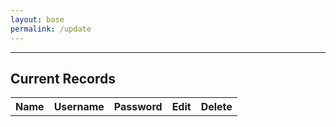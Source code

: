 ```yaml
---
layout: base
permalink: /update
--- 
```

<style>
	.modal-backdrop {
		display: none;
		position: fixed;
		top: 0;
		left: 0;
		width: 100%;
		height: 100%;
		background-color: rgba(0, 0, 0, 0.7);
		z-index: 1;
	}

	.modal-content {
		position: absolute;
		top: 50%;
		left: 50%;
		transform: translate(-50%, -50%);
		background: #272726;
		padding: 40px;
		z-index: 2;
		color: #ffffff
	}

	.close-modal {
		position: absolute;
		top: 10px;
		right: 10px;
		cursor: pointer;
		background: none;
		border: none;
		font-size: 24px;
		color: white;
	}

	.wrapper,
	section {
		max-width: 900px;
	}
	
	body {
    background-image: url('e285661a023fb83c8d7f975980422c22.gif');
    background-size: cover;
	}
</style>

<hr style="margin-top: 10px" />

<h2>Current Records</h2>
<table id="userTable">
	<tr>
		<th>Name</th>
		<th>Username</th>
		<th>Password</th>
		<th>Edit</th>
		<th>Delete</th>
	</tr>
</table>

<div id="editModalBackdrop" class="modal-backdrop">
	<div id="editModal" onsubmit="submitEdit(event)" class="modal-content">
		<button id="closeModal" class="close-modal">X</button>
		<form id="editForm">
			<input type="hidden" id="editId" name="editId" />
			<label for="editFullName">Name:</label>
			<input type="text" id="editFullName" name="editFullName" /><br /><br />
			<label for="editGithubUsername">Username:</label>
			<input type="text" id="editGithubUsername" name="editGithubUsername" /><br /><br />
			<input type="submit" value="Update" />
		</form>
	</div>
</div>

<script type="module">
	import { uri, options } from '{{site.baseurl}}/assets/js/api/config.js';
	
	const url = uri + '/api/users/';
	let users = [];

	function fetchUsers() {
		fetch(url)
			.then((response) => response.json())
			.then((response) => {
				users = response;

				const table = document.getElementById("userTable");
				users.forEach((user, idx) => {
					const row = table.insertRow();

					row.setAttribute("data-id", user.id);
					["name", "uid", "password"].forEach(
						(field) => {
							const cell = row.insertCell();
							if (user[field] === "none") {
								users[idx][field] = "";
							}
							cell.innerText = users[idx][field];
						}
					);

					const editCell = row.insertCell();
					const editButton = document.createElement("button");
					editButton.innerHTML = "Edit";
					editButton.addEventListener("click", editUser);
					editCell.appendChild(editButton);

					const deleteCell = row.insertCell();
					const deleteButton = document.createElement("button");
					deleteButton.innerText = "Delete";
					deleteButton.addEventListener("click", () => deleteUser(user.id, row));
					deleteCell.appendChild(deleteButton);
				});
			});
	}

	function submitForm(event) {
		event.preventDefault();
		const formData = new FormData(event.target);
		const name = formData.get("fullName");
		const uid = formData.get("githubUsername");
		const password = formData.get("password");

		const payload = {
			name,
			uid,
			password,
		};

		fetch(url, {
			method: "POST",
			headers: {
				"Content-Type": "application/json",
			},
			body: JSON.stringify(payload),
		})
			.then((response) => {
				if (response.ok) {
					return response.json();
				} else {
					alert("server error");
					throw new Error("server");
				}
			})
			.then((data) => {
				const table = document.getElementById("userTable");
				const row = table.insertRow();
				row.setAttribute("data-id", data.id);
				[
					data.name,
					data.uid,
					data.password,
				].forEach((value) => {
					const cell = row.insertCell();
					cell.innerText = value;
				});

				const editCell = row.insertCell();
				const editButton = document.createElement("button");
				editButton.innerHTML = "Edit";
				editButton.addEventListener("click", editUser);
				editCell.appendChild(editButton);

				const deleteCell = row.insertCell();
				const deleteButton = document.createElement("button");
				deleteButton.innerText = "Delete";
				deleteButton.addEventListener("click", () => deleteUser(user.id, row));
				deleteCell.appendChild(deleteButton);

				users.push(data);
				alert("Created sucessfully!");
			})
			.catch((error) => console.error("Error:", error));
	}

	function editUser(event) {
		const id = event.currentTarget.parentElement.parentElement.getAttribute("data-id");
		document.getElementById("editId").value = id;

		const form = document.getElementById("editForm");
		const user = users.find((u) => u.id == id);

		form.querySelector("#editGithubUsername").value = user.uid;
		form.querySelector("#editFullName").value = user.name;

		document.getElementById("editModalBackdrop").style.display = "block";
	}

	// Fetch users and ensure close modal interaction
	document.addEventListener("DOMContentLoaded", function () {
		fetchUsers();
		document.getElementById("closeModal").addEventListener("click", function () {
			document.getElementById("editModalBackdrop").style.display = "none";
		});
	});

	function submitEdit(event) {
		event.preventDefault();
		const formData = new FormData(event.target);
		const id = formData.get("editId");
		const name = formData.get("editFullName");
		const uid = formData.get("editGithubUsername");

		const payload = {
			id,
			name,
			uid,
		};

		fetch(`${url}${id}`, {
			method: "PUT",
			headers: {
				"Content-Type": "application/json",
			},
			body: JSON.stringify(payload),
		}).then((response) => {
			if (response.ok) {
				// Update the corresponding row in the table
				const row = document.querySelector(`tr[data-id='${id}']`);
				row.cells[0].innerText = name;
				row.cells[1].innerText = uid;

				// Show an alert indicating success
				alert("User information updated successfully.");
			}
		});

		document.getElementById("editModalBackdrop").style.display = "none";
	}

	function deleteUser(id, row) {
		const confirmation = prompt('Type "DELETE" to confirm.');
		console.log(id)
		var data = JSON.stringify(id)
		if (confirmation === "DELETE") {
			fetch(`${url}${id}`, {
				method: "DELETE",
				mode: 'cors', // no-cors, *cors, same-origin
			})
				.then(() => {
					row.remove();
					alert("User deleted successfully");
				})
				.catch((error) => {
					console.error("Error:", error);
				});
		}
	}
</script>